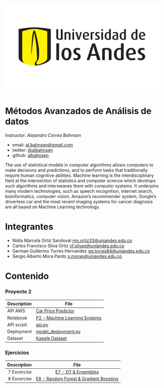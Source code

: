 <center>

 

![](https://raw.githubusercontent.com/sergiomora03/MachineLearningSystems/master/notebooks/images/logo-uniandes%20(1).png)

 

</center>

 

# Métodos Avanzados de Análisis de datos

 

Instructor: *Alejandro Correa Bahnsen*

 

* email: [al.bahnsen@gmail.com](mailto:al.bahnsen@gmail.com)
* twitter: [@albahnsen](https://twitter.com/albahnsen)
* github: [albahnsen](https://github.com/albahnsen)

 

The use of statistical models in computer algorithms allows computers to make decisions and predictions, and to perform tasks that traditionally require human cognitive abilities. Machine learning is the interdisciplinary field at the intersection of statistics and computer science which develops such algorithms and interweaves them with computer systems. It underpins many modern technologies, such as speech recognition, internet search, bioinformatics, computer vision, Amazon’s recommender system, Google’s driverless car and the most recent imaging systems for cancer diagnosis are all based on Machine Learning technology.

 

# Integrantes

 

* Nidia Marcela Ortiz Sandoval <nm.ortiz33@uniandes.edu.co>
* Carlos Francisco Silva Ortiz <cf.silvao@uniandes.edu.co>
* German Guillermo Torres Hernandez <gg.torres84@uniandes.edu.co>
* Sergio Alberto Mora Pardo <s.morap@uniandes.edu.co>

 

# Contenido
### Proyecto 2

 

|Description|File|
|----|--------|
|API AWS|[Car Price Predictor](http://ec2-3-14-9-184.us-east-2.compute.amazonaws.com:8888/)|
|Notebook|[P2 - Machine Learning Systems](https://nbviewer.jupyter.org/github/sergiomora03/MachineLearningSystems/blob/master/P2_Machine_Learning_Systems.ipynb)|
|API scrpit|[api.py](https://github.com/NecesitoUnNick/P2/blob/master/P2/api.py)|
|Deployment|[model_deployment.py](https://github.com/NecesitoUnNick/P2/blob/master/P2/model_deployment.py)|
|Dataset|[Kaggle Dataset](https://raw.githubusercontent.com/albahnsen/AdvancedMethodsDataAnalysisClass/master/datasets/dataTrain_carListings.zip)|


 

### Ejercicios

 

|Description  | File|
|-----------: |:------------:|
|7 Excercise| [E7 - DT & Ensembles](https://nbviewer.jupyter.org/github/NecesitoUnNick/P2/blob/master/Excercises/Ejecicio7.ipynb) |
|8 Excercise| [E8 - Random Forest & Gradient Boosting](https://nbviewer.jupyter.org/github/NecesitoUnNick/P2/blob/master/Excercises/Ejercicio8-RandomForests_Boosting.ipynb) |








